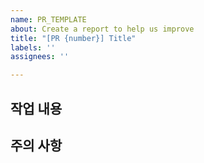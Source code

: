 ```yaml
---
name: PR_TEMPLATE
about: Create a report to help us improve
title: "[PR {number}] Title"
labels: ''
assignees: ''

---
```


## 작업 내용
<!-- 
ex)
1. 아이스크림 신메뉴 "바나나 우유맛"이 추가되었습니다 ✨
2. 그에 따른 메뉴판을 리뉴얼
 -->

## 주의 사항

<!-- 
1. npm install 필요! (메뉴 추가 자동화 라이브러리)
-->
